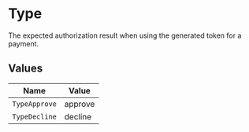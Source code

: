 # Type

The expected authorization result when using the generated token for a payment.


## Values

| Name          | Value         |
| ------------- | ------------- |
| `TypeApprove` | approve       |
| `TypeDecline` | decline       |